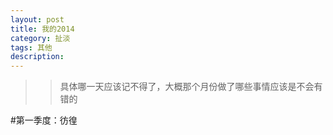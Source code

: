 ```yaml
---
layout: post
title: 我的2014
category: 扯淡
tags: 其他
description: 
---
```

>>具体哪一天应该记不得了，大概那个月份做了哪些事情应该是不会有错的

#第一季度：彷徨
